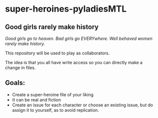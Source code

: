 # super-heroines-pyladiesMTL
## Good girls rarely make history

*Good girls go to heaven. Bad girls go EVERYwhere.*
*Well behaved women rarely make history.*

This repository will be used to play as collaborators.

The idea is that you all have write access so you can directly make a change in files. 

## Goals:
- Create a super-heroine file of your liking
- It can be real and fiction
- Create an issue for each character or choose an existing issue, but do assign it to yourself, as to avoid replication.
